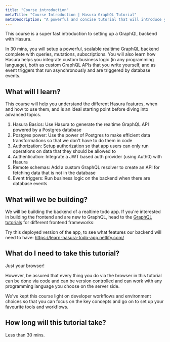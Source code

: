 ```yaml
---
title: "Course introduction"
metaTitle: "Course Introduction | Hasura GraphQL Tutorial"
metaDescription: "A powerful and concise tutorial that will introduce you to setting up a GraphQL backend with Hasura GraphQL Engine in the shortest amount of time possible."
---
```


This course is a super fast introduction to setting up a GraphQL backend with Hasura.

In 30 mins, you will setup a powerful, scalable realtime GraphQL backend complete with queries, mutations, subscriptions. You will also learn how Hasura helps you integrate custom business logic (in any programming language), both as custom GraphQL APIs that you write yourself, and as event triggers that run asynchronously and are triggered by database events.

## What will I learn?

This course will help you understand the different Hasura features, when and how to use them, and
is an ideal starting point before diving into advanced topics.

1. Hasura Basics: Use Hasura to generate the realtime GraphQL API powered by a Postgres database
2. Postgres power: Use the power of Postgres to make efficient data transformations so that we don't have to do them in code
3. Authorization: Setup authorization so that app users can only run operations on data that they should be allowed to
4. Authentication: Integrate a JWT based auth provider (using Auth0) with Hasura
3. Remote schemas: Add a custom GraphQL resolver to create an API for fetching data that is not in the database
4. Event triggers: Run business logic on the backend when there are database events


## What will we be building?

We will be building the backend of a realtime todo app. If you're interested in building the frontend and are new to GraphQL, head to the [GraphQL tutorials](https://learn.hasura.io) for different frontend frameworks:

Try this deployed version of the app, to see what features our backend will need to have:
https://learn-hasura-todo-app.netlify.com/

## What do I need to take this tutorial?

Just your browser!

However, be assured that every thing you do via the browser
in this tutorial can be done via code and can be version controlled and
can work with any programming language you choose on the server side.

We've kept this course light on developer workflows and
environment choices so that you can focus on the key concepts and
go on to set up your favourite tools and workflows.

## How long will this tutorial take?
Less than 30 mins.
